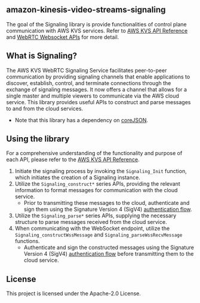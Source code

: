 ## amazon-kinesis-video-streams-signaling

The goal of the Signaling library is provide functionalities of control plane
communication with AWS KVS services. Refer to [AWS KVS API Reference](https://docs.aws.amazon.com/kinesisvideostreams/latest/dg/API_Reference.html) and [WebRTC Websocket APIs](https://docs.aws.amazon.com/kinesisvideostreams-webrtc-dg/latest/devguide/kvswebrtc-websocket-apis.html) for more detail.

## What is Signaling?

The AWS KVS WebRTC Signaling Service facilitates peer-to-peer communication by providing signaling channels that enable applications to discover, establish, control, and terminate connections through the exchange of signaling messages. It now offers a channel that allows for a single master and multiple viewers to communicate via the AWS cloud service. This library provides useful APIs to construct and parse messages to and from the cloud services.

- Note that this library has a dependency on [coreJSON](https://github.com/FreeRTOS/coreJSON).

## Using the library

For a comprehensive understanding of the functionality and purpose of each API, please refer to the [AWS KVS API Reference](https://docs.aws.amazon.com/kinesisvideostreams/latest/dg/API_Reference.html).

1. Initiate the signaling process by invoking the `Signaling_Init` function, which initiates the creation of a Signaling instance.
2. Utilize the `Signaling_construct*` series APIs, providing the relevant information to format messages for communication with the cloud service.
    - Prior to transmitting these messages to the cloud, authenticate and sign them using the Signature Version 4 (SigV4) [authentication flow](https://docs.aws.amazon.com/AmazonS3/latest/API/sig-v4-authenticating-requests.html).
3. Utilize the `Signaling_parse*` series APIs, supplying the necessary structure to parse messages received from the cloud service.
4. When communicating with the WebSocket endpoint, utilize the `Signaling_constructWssMessage` and `Signaling_parseWssRecvMessage` functions.
    - Authenticate and sign the constructed messages using the Signature Version 4 (SigV4) [authentication flow](https://docs.aws.amazon.com/AmazonS3/latest/API/sig-v4-authenticating-requests.html) before transmitting them to the cloud service.

## License

This project is licensed under the Apache-2.0 License.
